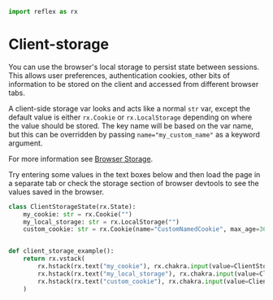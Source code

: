 ```python exec
import reflex as rx
```

# Client-storage

You can use the browser's local storage to persist state between sessions.
This allows user preferences, authentication cookies, other bits of information
to be stored on the client and accessed from different browser tabs.

A client-side storage var looks and acts like a normal `str` var, except the
default value is either `rx.Cookie` or `rx.LocalStorage` depending on where the
value should be stored.  The key name will be based on the var name, but this
can be overridden by passing `name="my_custom_name"` as a keyword argument.

For more information see [Browser Storage](/docs/api-reference/browser/).

Try entering some values in the text boxes below and then load the page in a separate
tab or check the storage section of browser devtools to see the values saved in the browser.

```python demo exec
class ClientStorageState(rx.State):
    my_cookie: str = rx.Cookie("")
    my_local_storage: str = rx.LocalStorage("")
    custom_cookie: str = rx.Cookie(name="CustomNamedCookie", max_age=3600)


def client_storage_example():
    return rx.vstack(
        rx.hstack(rx.text("my_cookie"), rx.chakra.input(value=ClientStorageState.my_cookie, on_change=ClientStorageState.set_my_cookie)),
        rx.hstack(rx.text("my_local_storage"), rx.chakra.input(value=ClientStorageState.my_local_storage, on_change=ClientStorageState.set_my_local_storage)),
        rx.hstack(rx.text("custom_cookie"), rx.chakra.input(value=ClientStorageState.custom_cookie, on_change=ClientStorageState.set_custom_cookie)),
    )
```
